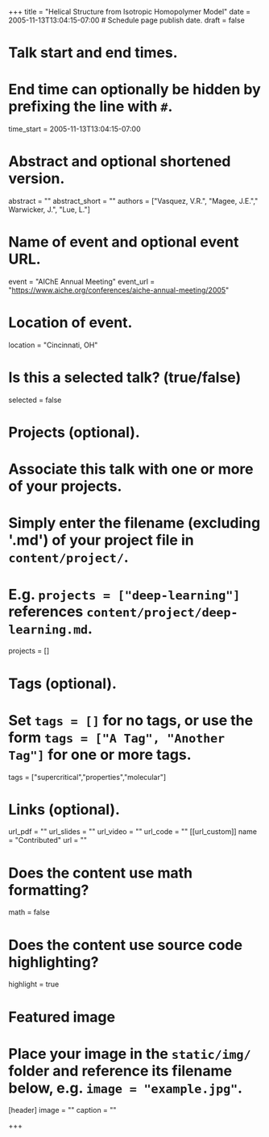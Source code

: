 +++
title = "Helical  Structure from Isotropic Homopolymer Model"
date = 2005-11-13T13:04:15-07:00  # Schedule page publish date.
draft = false

# Talk start and end times.
#   End time can optionally be hidden by prefixing the line with `#`.
time_start = 2005-11-13T13:04:15-07:00


# Abstract and optional shortened version.
abstract = ""
abstract_short = ""
authors = ["Vasquez, V.R.", "Magee, J.E."," Warwicker, J.", "Lue, L."]
# Name of event and optional event URL.
event = "AIChE Annual Meeting"
event_url = "https://www.aiche.org/conferences/aiche-annual-meeting/2005"

# Location of event.
location = "Cincinnati, OH"

# Is this a selected talk? (true/false)
selected = false

# Projects (optional).
#   Associate this talk with one or more of your projects.
#   Simply enter the filename (excluding '.md') of your project file in `content/project/`.
#   E.g. `projects = ["deep-learning"]` references `content/project/deep-learning.md`.
projects = []

# Tags (optional).
#   Set `tags = []` for no tags, or use the form `tags = ["A Tag", "Another Tag"]` for one or more tags.
tags = ["supercritical","properties","molecular"]

# Links (optional).
url_pdf = ""
url_slides = ""
url_video = ""
url_code = ""
[[url_custom]]
    name = "Contributed"
    url = ""

# Does the content use math formatting?
math = false

# Does the content use source code highlighting?
highlight = true

# Featured image
# Place your image in the `static/img/` folder and reference its filename below, e.g. `image = "example.jpg"`.
[header]
image = ""
caption = ""

+++
